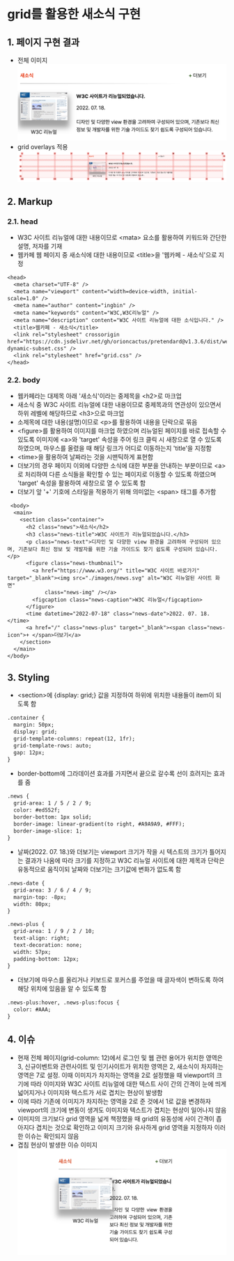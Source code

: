 # grid를 활용한 새소식 구현

## 1. 페이지 구현 결과
- 전체 이미지
  <img src="./images/news.png" />
- grid overlays 적용
  <img src="./images/news-grid.png" />


## 2. Markup

### 2.1. head
- W3C 사이트 리뉴얼에 대한 내용이므로 &lt;mata&gt; 요소를 활용하여 키워드와 간단한 설명, 저자를 기재
- 웹카페 웹 페이지 중 새소식에 대한 내용이므로 &lt;title&gt;을 '웹카페 - 새소식'으로 지정
```
<head>
  <meta charset="UTF-8" />
  <meta name="viewport" content="width=device-width, initial-scale=1.0" />
  <meta name="author" content="ingbin" />
  <meta name="keywords" content="W3C,W3C리뉴얼" />
  <meta name="description" content="W3C 사이트 리뉴얼에 대한 소식입니다." />
  <title>웹카페 - 새소식</title>
  <link rel="stylesheet" crossorigin href="https://cdn.jsdelivr.net/gh/orioncactus/pretendard@v1.3.6/dist/web/static/pretendard-dynamic-subset.css" />
  <link rel="stylesheet" href="grid.css" />
</head>
```

### 2.2. body
- 웹카페라는 대제목 아래 '새소식'이라는 중제목을 &lt;h2&gt;로 마크업
- 새소식 중 W3C 사이트 리뉴얼에 대한 내용이므로 중제목과의 연관성이 있으면서 하위 레벨에 해당하므로 &lt;h3&gt;으로 마크업
- 소제목에 대한 내용(설명)이므로 &lt;p&gt;를 활용하여 내용을 단락으로 묶음
- &lt;figure&gt;를 활용하여 이미지를 마크업 하였으며 리뉴얼된 페이지를 바로 접속할 수 있도록 이미지에 &lt;a&gt;와 'target' 속성을 주어 링크 클릭 시 새창으로 열 수 있도록 하였으며, 마우스를 올렸을 때 해당 링크가 어디로 이동하는지 'title'을 지정함
- &lt;time&gt;을 활용하여 날짜라는 것을 시맨틱하게 표현함
- 더보기의 경우 페이지 이외에 다양한 소식에 대한 부분을 안내하는 부분이므로 &lt;a&gt;로 처리하여 다른 소식들을 확인할 수 있는 페이지로 이동할 수 있도록 하였으며 'target' 속성을 활용하여 새창으로 열 수 있도록 함
- 더보기 앞 '+' 기호에 스타일을 적용하기 위해 의미없는 &lt;span&gt; 태그를 추가함
```
 <body>
  <main>
    <section class="container">
      <h2 class="news">새소식</h2>
      <h3 class="news-title">W3C 사이트가 리뉴얼되었습니다.</h3>
      <p class="news-text">디자인 및 다양한 view 환경을 고려하여 구성되어 있으며, 기존보다 최신 정보 및 개발자를 위한 기술 가이드도 찾기 쉽도록 구성되어 있습니다.</p>
      <figure class="news-thumbnail">
        <a href="https://www.w3.org/" title="W3C 사이트 바로가기" target="_blank"><img src="./images/news.svg" alt="W3C 리뉴얼된 사이트 화면"
            class="news-img" /></a>
        <figcaption class="news-caption">W3C 리뉴얼</figcaption>
      </figure>
      <time datetime="2022-07-18" class="news-date">2022. 07. 18.</time>
      <a href="/" class="news-plus" target="_blank"><span class="news-icon">+ </span>더보기</a>
    </section>
  </main>
</body> 
```


## 3. Styling
- &lt;section&gt;에 {display: grid;} 값을 지정하여 하위에 위치한 내용들이 item이 되도록 함
```
.container {
  margin: 50px;
  display: grid;
  grid-template-columns: repeat(12, 1fr);
  grid-template-rows: auto;
  gap: 12px;
}
```
- border-bottom에 그라데이션 효과를 가지면서 끝으로 갈수록 선이 흐려지는 효과를 줌
```
.news {
  grid-area: 1 / 5 / 2 / 9;
  color: #ed552f;
  border-bottom: 1px solid;
  border-image: linear-gradient(to right, #A9A9A9, #FFF);
  border-image-slice: 1;
}
```
- 날짜(2022. 07. 18.)와 더보기는 viewport 크기가 작을 시 텍스트의 크기가 틀어지는 결과가 나옴에 따라 크기를 지정하고 W3C 리뉴얼 사이트에 대한 제목과 단락은 유동적으로 움직이되 날짜와 더보기는 크기값에 변화가 없도록 함
```
.news-date {
  grid-area: 3 / 6 / 4 / 9;
  margin-top: -8px;
  width: 80px;
}
```
```
.news-plus {
  grid-area: 1 / 9 / 2 / 10;
  text-align: right;
  text-decoration: none;
  width: 57px;
  padding-bottom: 12px;
}
```
- 더보기에 마우스를 올리거나 키보드로 포커스를 주었을 때 글자색이 변하도록 하여 해당 위치에 있음을 알 수 있도록 함
```
.news-plus:hover, .news-plus:focus {
  color: #AAA;
}
```


## 4. 이슈
- 현재 전체 페이지(grid-column: 12)에서 로그인 및 웹 관련 용어가 위치한 영역은 3, 신규이벤트와 관련사이트 및 인기사이트가 위치한 영역은 2, 새소식이 차지하는 영역은 7로 설정. 이때 이미지가 차지하는 영역을 2로 설정했을 때 viewport의 크기에 따라 이미지와 W3C 사이트 리뉴얼에 대한 텍스트 사이 간의 간격이 눈에 띄게 넓어지거나 이미지와 텍스트가 서로 겹치는 현상이 발생함
- 이에 따라 기존에 이미지가 차지하는 영역을 2로 준 것에서 1로 값을 변경하자 viewport의 크기에 변동이 생겨도 이미지와 텍스트가 겹치는 현상이 일어나지 않음
- 이미지의 크기보다 grid 영역을 넓게 책정했을 때 grid의 유동성에 사이 간격이 좁아지다 겹치는 것으로 확인하고 이미지 크기와 유사하게 grid 영역을 지정하자 이러한 이슈는 확인되지 않음
- 겹침 현상이 발생한 이슈 이미지
  <img src="./images/news_issue.png" />
